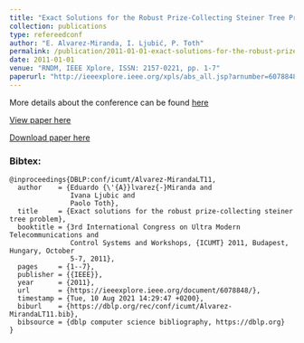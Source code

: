 ```yaml
---
title: "Exact Solutions for the Robust Prize-Collecting Steiner Tree Problem"
collection: publications
type: refereedconf
author: "E. Alvarez-Miranda, I. Ljubić, P. Toth"
permalink: /publication/2011-01-01-exact-solutions-for-the-robust-prize-collecting-steiner-tree-problem
date: 2011-01-01
venue: "RNDM, IEEE Xplore, ISSN: 2157-0221, pp. 1-7"
paperurl: "http://ieeexplore.ieee.org/xpls/abs_all.jsp?arnumber=6078848&tag=1"
---
```


More details about the conference can be found [here](http://rndm.pl)

[View paper here](http://ieeexplore.ieee.org/xpls/abs_all.jsp?arnumber=6078848&tag=1)

[Download paper here]({{site.url}}/docs/publications/RPCSTP_RNDM_TechReport.pdf)

### Bibtex:

```
@inproceedings{DBLP:conf/icumt/Alvarez-MirandaLT11,
  author    = {Eduardo {\'{A}}lvarez{-}Miranda and
               Ivana Ljubic and
               Paolo Toth},
  title     = {Exact solutions for the robust prize-collecting steiner tree problem},
  booktitle = {3rd International Congress on Ultra Modern Telecommunications and
               Control Systems and Workshops, {ICUMT} 2011, Budapest, Hungary, October
               5-7, 2011},
  pages     = {1--7},
  publisher = {{IEEE}},
  year      = {2011},
  url       = {https://ieeexplore.ieee.org/document/6078848/},
  timestamp = {Tue, 10 Aug 2021 14:29:47 +0200},
  biburl    = {https://dblp.org/rec/conf/icumt/Alvarez-MirandaLT11.bib},
  bibsource = {dblp computer science bibliography, https://dblp.org}
}
```
